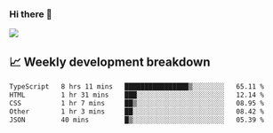 ### Hi there 👋
<img align="center" src="https://github-readme-stats.vercel.app/api?username=Tumao727&show_icons=true&hide_title=true&theme=dracula" />


## 📈 Weekly development breakdown
<!--START_SECTION:waka-->

```txt
TypeScript   8 hrs 11 mins   ████████████████▒░░░░░░░░   65.11 %
HTML         1 hr 31 mins    ███░░░░░░░░░░░░░░░░░░░░░░   12.14 %
CSS          1 hr 7 mins     ██▒░░░░░░░░░░░░░░░░░░░░░░   08.95 %
Other        1 hr 3 mins     ██░░░░░░░░░░░░░░░░░░░░░░░   08.42 %
JSON         40 mins         █▒░░░░░░░░░░░░░░░░░░░░░░░   05.39 %
```

<!--END_SECTION:waka-->